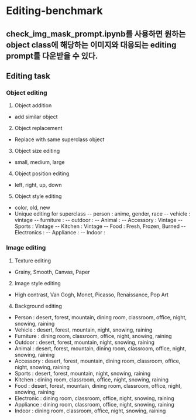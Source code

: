 # Editing-benchmark

## check_img_mask_prompt.ipynb를 사용하면 원하는 object class에 해당하는 이미지와 대응되는 editing prompt를 다운받을 수 있다.

## Editing task
### Object editing
1. Object addition
  - add similar object 
2. Object replacement
  - Replace with same superclass object
3. Object size editing
  - small, medium, large
4. Object position editing
  - left, right, up, down
5. Object style editing
  - color, old, new
  - Unique editing for superclass
    -- person : anime, gender, race
    -- vehicle : vintage
    -- furniture :
    -- outdoor :
    -- Animal : 
    -- Accessory : Vintage
    -- Sports : Vintage
    -- Kitchen : Vintage
    -- Food : Fresh, Frozen, Burned
    -- Electronics :
    -- Appliance :
    -- Indoor :
    
    
### Image editing
1. Texture editing
  - Grainy, Smooth, Canvas, Paper
2. Image style editing
  - High contrast, Van Gogh, Monet, Picasso, Renaissance, Pop Art
4. Background editing
  - Person : desert, forest, mountain, dining room, classroom, office, night, snowing, raining
  - Vehicle : desert, forest, mountain, night, snowing, raining
  - Furniture : dining room, classroom, office, night, snowing, raining
  - Outdoor : desert, forest, mountain, night, snowing, raining
  - Animal : desert, forest, mountain, dining room, classroom, office, night, snowing, raining
  - Accessory : desert, forest, mountain, dining room, classroom, office, night, snowing, raining
  - Sports : desert, forest, mountain, night, snowing, raining
  - Kitchen : dining room, classroom, office, night, snowing, raining
  - Food : desert, forest, mountain, dining room, classroom, office, night, snowing, raining
  - Electronic : dining room, classroom, office, night, snowing, raining
  - Appliance : dining room, classroom, office, night, snowing, raining
  - Indoor : dining room, classroom, office, night, snowing, raining
